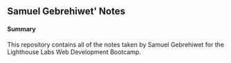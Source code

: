 ## Samuel Gebrehiwet' Notes
 #### Summary 
 This repository contains all of the notes taken by Samuel Gebrehiwet for the Lighthouse Labs Web Development Bootcamp.